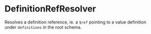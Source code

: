 # DefinitionRefResolver

Resolves a definition reference, ie. a `$ref` pointing to a value definition under `definitions` in the root schema.
